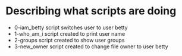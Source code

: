 # Describing what scripts are doing
- 0-iam_betty script switches user to user betty
- 1-who_am_i script created to print user name
- 2-groups script created to show user groups
- 3-new_owner script created to change file owner to user betty
